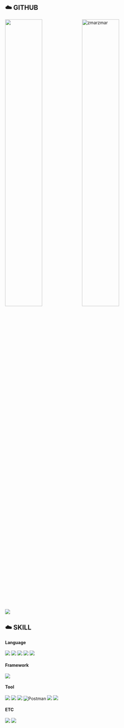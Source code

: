 <h2>☁️ GITHUB</h2>

<p>
  <img align="center" src="https://github-readme-stats.vercel.app/api?username=zmarzmar&show_icons=true" width="49%"/>
  <img align="center" src="https://github-readme-streak-stats.herokuapp.com/?user=zmarzmar&" alt="zmarzmar" width="49%"/>
</p>

<img src="https://github-readme-stats.vercel.app/api/top-langs/?username=zmarzmar&layout=compact&theme=vue"/>
<br>

<h2>☁️ SKILL </h2>

####  Language
<img src="https://img.shields.io/badge/python-3776AB?style=for-the-badge&logo=Python&logoColor=white"> <img src="https://img.shields.io/badge/C++-00599C?style=for-the-badge&logo=c%2B%2B&logoColor=white"> <img src="https://img.shields.io/badge/C-A8B9CC?style=for-the-badge&logo=c&logoColor=white"> <img src="https://img.shields.io/badge/java-007396?style=for-the-badge&logo=JAVA&logoColor=white"> <img src="https://img.shields.io/badge/JavaScript-008EC5?style=for-the-badge&logo=JavaScript&logoColor=#F7DF1E">
<br>

####  Framework
<img src="https://img.shields.io/badge/react-092E20?style=for-the-badge&logo=react&logoColor=white"> 

####  Tool

<img src="https://img.shields.io/badge/VS Code-007ACC?style=for-the-badge&logo=visualstudiocode&logoColor=white"> <img src="https://img.shields.io/badge/visual studio-5C2D91?style=for-the-badge&logo=visualstudio&logoColor=white"> <img src="https://img.shields.io/badge/IntelliJ-FF0C0C?style=for-the-badge&logo=intellijidea&logoColor=white"> ![Postman](https://img.shields.io/badge/Postman-FF6C37?style=for-the-badge&logo=postman&logoColor=white) <img src="https://img.shields.io/badge/github-181717?style=for-the-badge&logo=github&logoColor=white"> <img src="https://img.shields.io/badge/figma-F24E1E?style=for-the-badge&logo=figma&logoColor=white"> <br>

####  ETC
<img src="https://img.shields.io/badge/notion-000000?style=for-the-badge&logo=notion&logoColor=white"></a> <img src="https://img.shields.io/badge/discord-5865F2?style=for-the-badge&logo=discord&logoColor=white">
